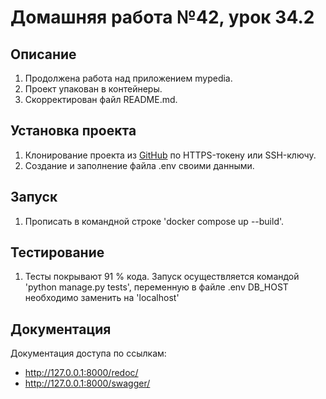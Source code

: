# Домашняя работа №42, урок 34.2

## Описание
1. Продолжена работа над приложением mypedia.
2. Проект упакован в контейнеры.
3. Скорректирован файл README.md.

## Установка проекта
1. Клонирование проекта из [GitHub](https://github.com/yolarus/homework_34/) по HTTPS-токену или SSH-ключу.
2. Создание и заполнение файла .env своими данными.

## Запуск
1. Прописать в командной строке 'docker compose up --build'.


## Тестирование
1. Тесты покрывают 91 % кода. Запуск осуществляется командой 'python manage.py tests', переменную в файле .env DB_HOST необходимо заменить на 'localhost'

## Документация
Документация доступа по ссылкам:
* http://127.0.0.1:8000/redoc/
* http://127.0.0.1:8000/swagger/